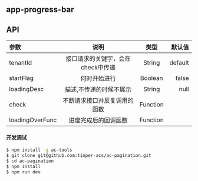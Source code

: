 ## app-progress-bar

## API

|参数|说明|类型|默认值|
|:--|:---:|:--:|---:|
|tenantId|接口请求的关键字，会在check中传递|String|default|
|startFlag|何时开始进行|Boolean|false|
|loadingDesc|描述,不传递的时候不展示|String|null|
|check|不断请求接口并反复调用的函数 |Function||
|loadingOverFunc|进度完成后的回调函数|Function||

#### 开发调试

```sh
$ npm install -g ac-tools
$ git clone git@github.com:tinper-acs/ac-pagination.git
$ cd ac-pagination
$ npm install
$ npm run dev
```